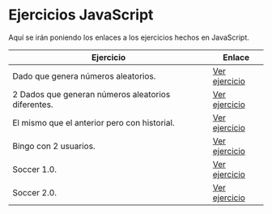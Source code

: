 # Ejercicios JavaScript
Aquí se irán poniendo los enlaces a los ejercicios hechos en JavaScript.

| Ejercicio | Enlace |
| --------- | ------ |
| Dado que genera números aleatorios.|[Ver ejercicio](/dado/index.html) |
| 2 Dados que generan números aleatorios diferentes. |[Ver ejercicio](/2dados/index.html) |
| El mismo que el anterior pero con historial. |[Ver ejercicio](/2dadoshistorial/index.html)|
| Bingo con 2 usuarios. |[Ver ejercicio](/bingo/index.html)|
| Soccer 1.0. |[Ver ejercicio](/soccer1/index.html)|
| Soccer 2.0. |[Ver ejercicio](/soccer2/index.html)|